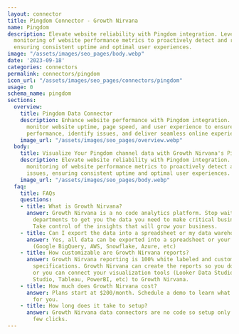 ```yaml
---
layout: connector
title: Pingdom Connector - Growth Nirvana
name: Pingdom
description: Elevate website reliability with Pingdom integration. Leverage continuous
  monitoring of website performance metrics to proactively detect and resolve issues,
  ensuring consistent uptime and optimal user experiences.
image: "/assets/images/seo_pages/body.webp"
date: '2023-09-18'
categories: connectors
permalink: connectors/pingdom
icon_url: "/assets/images/seo_pages/connectors/pingdom"
usage: 0
schema_name: pingdom
sections:
  overview:
    title: Pingdom Data Connector
    description: Enhance website performance with Pingdom integration. Seamlessly
      monitor website uptime, page speed, and user experience to ensure optimal web
      performance, identify issues, and deliver seamless online experiences.
    image_url: "/assets/images/seo_pages/overview.webp"
  body:
    title: Visualize Your Pingdom channel data with Growth Nirvana's Pingdom Connector
    description: Elevate website reliability with Pingdom integration. Leverage continuous
      monitoring of website performance metrics to proactively detect and resolve
      issues, ensuring consistent uptime and optimal user experiences.
    image_url: "/assets/images/seo_pages/body.webp"
  faq:
    title: FAQs
    questions:
    - title: What is Growth Nirvana?
      answer: Growth Nirvana is a no code analytics platform. Stop waiting for other
        departments to get you the data you need to make critical business decisions.
        Take control of the insights that will grow your business.
    - title: Can I export the data into a spreadsheet or my data warehouse?
      answer: Yes, all data can be exported into a spreadsheet or your data warehouse
        (Google BigQuery, AWS, Snowflake, Azure, etc)
    - title: How customizable are Growth Nirvana reports?
      answer: Growth Nirvana reporting is 100% white labeled and customized to your
        specifications. Growth Nirvana can create the reports so you don’t have to
        or you can connect your visualization tools (Looker Data Studio/Google Data
        Studio, Tableau, PowerBI, etc) to Growth Nirvana.
    - title: How much does Growth Nirvana cost?
      answer: Plans start at $200/month. Schedule a demo to learn what plan is best
        for you.
    - title: How long does it take to setup?
      answer: Growth Nirvana data connectors are no code so setup only requires a
        few clicks.
---
```

